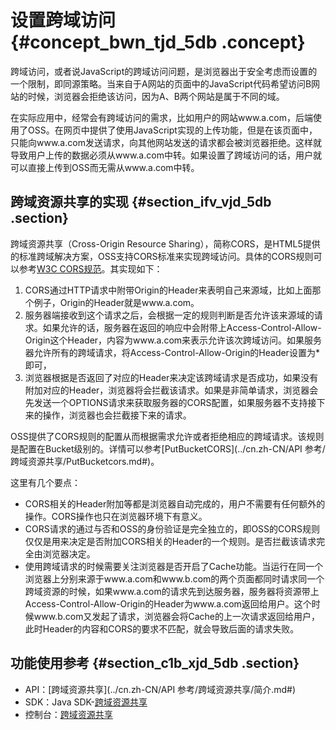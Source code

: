 # 设置跨域访问 {#concept_bwn_tjd_5db .concept}

跨域访问，或者说JavaScript的跨域访问问题，是浏览器出于安全考虑而设置的一个限制，即同源策略。当来自于A网站的页面中的JavaScript代码希望访问B网站的时候，浏览器会拒绝该访问，因为A、B两个网站是属于不同的域。

在实际应用中，经常会有跨域访问的需求，比如用户的网站www.a.com，后端使用了OSS。在网页中提供了使用JavaScript实现的上传功能，但是在该页面中，只能向www.a.com发送请求，向其他网站发送的请求都会被浏览器拒绝。这样就导致用户上传的数据必须从www.a.com中转。如果设置了跨域访问的话，用户就可以直接上传到OSS而无需从www.a.com中转。

## 跨域资源共享的实现 {#section_ifv_vjd_5db .section}

跨域资源共享（Cross-Origin Resource Sharing），简称CORS，是HTML5提供的标准跨域解决方案，OSS支持CORS标准来实现跨域访问。具体的CORS规则可以参考[W3C CORS规范](http://www.w3.org/TR/cors/)。其实现如下：

1.  CORS通过HTTP请求中附带Origin的Header来表明自己来源域，比如上面那个例子，Origin的Header就是www.a.com。
2.  服务器端接收到这个请求之后，会根据一定的规则判断是否允许该来源域的请求。如果允许的话，服务器在返回的响应中会附带上Access-Control-Allow-Origin这个Header，内容为www.a.com来表示允许该次跨域访问。如果服务器允许所有的跨域请求，将Access-Control-Allow-Origin的Header设置为\*即可，
3.  浏览器根据是否返回了对应的Header来决定该跨域请求是否成功，如果没有附加对应的Header，浏览器将会拦截该请求。如果是非简单请求，浏览器会先发送一个OPTIONS请求来获取服务器的CORS配置，如果服务器不支持接下来的操作，浏览器也会拦截接下来的请求。

OSS提供了CORS规则的配置从而根据需求允许或者拒绝相应的跨域请求。该规则是配置在Bucket级别的。详情可以参考[PutBucketCORS](../cn.zh-CN/API 参考/跨域资源共享/PutBucketcors.md#)。

这里有几个要点：

-   CORS相关的Header附加等都是浏览器自动完成的，用户不需要有任何额外的操作。CORS操作也只在浏览器环境下有意义。
-   CORS请求的通过与否和OSS的身份验证是完全独立的，即OSS的CORS规则仅仅是用来决定是否附加CORS相关的Header的一个规则。是否拦截该请求完全由浏览器决定。
-   使用跨域请求的时候需要关注浏览器是否开启了Cache功能。当运行在同一个浏览器上分别来源于www.a.com和www.b.com的两个页面都同时请求同一个跨域资源的时候，如果www.a.com的请求先到达服务器，服务器将资源带上Access-Control-Allow-Origin的Header为www.a.com返回给用户。这个时候www.b.com又发起了请求，浏览器会将Cache的上一次请求返回给用户，此时Header的内容和CORS的要求不匹配，就会导致后面的请求失败。

## 功能使用参考 {#section_c1b_xjd_5db .section}

-   API：[跨域资源共享](../cn.zh-CN/API 参考/跨域资源共享/简介.md#)
-   SDK：Java SDK-[跨域资源共享](https://help.aliyun.com/document_detail/32018.html)
-   控制台：[跨域资源共享](../cn.zh-CN//设置跨域访问.md#)

